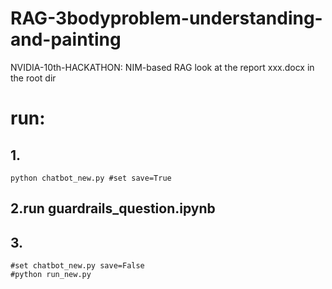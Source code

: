 # RAG-3bodyproblem-understanding-and-painting
NVIDIA-10th-HACKATHON: NIM-based RAG
look at the report xxx.docx in the root dir

# run:
## 1.
```
python chatbot_new.py #set save=True

```
## 2.run guardrails_question.ipynb 
## 3. 
```
#set chatbot_new.py save=False
#python run_new.py
```
